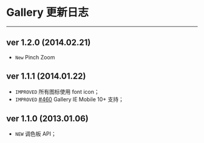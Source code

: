 # Gallery 更新日志
---

## ver 1.2.0 (2014.02.21)

- `New` Pinch Zoom

## ver 1.1.1 (2014.01.22)

- `IMPROVED` 所有图标使用 font icon；
- `IMPROVED` [#460](https://github.com/allmobilize/issues/issues/460) Gallery IE Mobile 10+ 支持；

## ver 1.1.0 (2013.01.06)

- `NEW` 调色板 API；